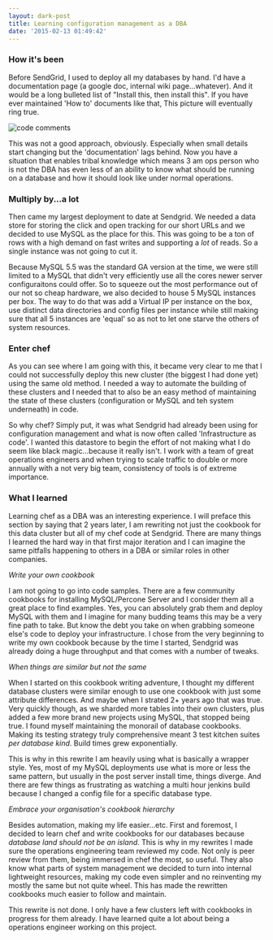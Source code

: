 ```yaml
---
layout: dark-post
title: Learning configuration management as a DBA
date: '2015-02-13 01:49:42'
---
```



### How it's been	
Before SendGrid, I used to deploy all my databases by hand. I'd have a documentation page (a google doc, internal wiki page...whatever). And it would be a long bulleted list of "Install this, then install this". If you have ever maintained 'How to' documents like that, This picture will eventually ring true.

![code comments](http://s4.postimg.org/44kc215hp/code_comment.png)

This was not a good approach, obviously. Especially when small details start changing but the 'documentation' lags behind. Now you have a situation that enables tribal knowledge which means 3 am ops person who is not the DBA has even less of an ability to know what should be running on a database and how it should look like under normal operations.


### Multiply by...a lot
Then came my largest deployment to date at Sendgrid. We needed a data store for storing the click and open tracking for our short URLs and we decided to use MySQL as the place for this. This was going to be a ton of rows with a high demand on fast writes and supporting a *lot* of reads. So a single instance was not going to cut it. 

Because MySQL 5.5 was the standard GA version at the time, we were still limited to a MySQL that didn't very efficiently use all the cores newer server configuraitons could offer. So to squeeze out the most performance out of our not so cheap hardware, we also decided to house 5 MySQL instances per box. The way to do that was add a Virtual IP per instance on the box, use distinct data directories and config files per instance while still making sure that all 5 instances are 'equal' so as not to let one starve the others of system resources.

### Enter chef
As you can see where I am going with this, it became very clear to me that I could not successfully deploy this new cluster (the biggest I had done yet) using the same old method. I needed a way to automate the building of these clusters and I needed that to also be an easy method of maintaining the state of these clusters (configuration or MySQL and teh system underneath) in code.

So why chef? Simply put, it was what Sendgrid had already been using for configuration management and what is now often called 'Infrastructure as code'. I wanted this datastore to begin the effort of not making what I do seem like black magic...because it really isn't. I work with a team of great operations engineers and when trying to scale traffic to double or more annually with a not very big team, consistency of tools is of extreme importance.


### What I learned
Learning chef as a DBA was an interesting experience. I will preface this section by saying that 2 years later, I am rewriting not just the cookbook for this data cluster but all of my chef code at Sendgrid. There are many things I learned the hard way in that first major iteration and I can imagine the same pitfalls happening to others in a DBA or similar roles in other companies.

_Write your own cookbook_

I am not going to go into code samples. There are a few community cookbooks for installing MySQL/Percone Server and I consider them all a great place to find examples. Yes, you can absolutely grab them and deploy MySQL with them and I imagine for many budding teams this may be a very fine path to take. But know the debt you take on when grabbing someone else's code to deploy your infrastructure. I chose from the very beginning to write my own cookbook because by the time I started, Sendgrid was already doing a huge throughput and that comes with a number of tweaks.

 _When things are similar but not the same_

When I started on this cookbook writing adventure, I thought my different database clusters were similar enough to use one cookbook with just some attribute differences. And maybe when I strated 2+ years ago that was true. Very quickly though, as we sharded more tables into their own clusters, plus added a few more brand new projects using MySQL, that stopped being true. I found myself maintaining the monorail of database cookbooks. Making its testing strategy truly comprehensive meant 3 test kitchen suites *per database kind*. Build times grew exponentially. 

This is why in this rewrite I am heavily using what is basically a wrapper style. Yes, most of my MySQL deployments use what is more or less the same pattern, but usually in the post server install time, things diverge. And there are few things as frustrating as watching a multi hour jenkins build because I changed a config file for a specific database type.

_Embrace your organisation's cookbook hierarchy_

Besides automation, making my life easier...etc. First and foremost, I decided to learn chef and write cookbooks for our databases because _database land should not be an island_. This is why in my rewrites I made sure the operations engineering team reviewed my code. Not only is peer review from them, being immersed in chef the most, so useful. They also know what parts of system management we decided to turn into internal lightweight resources, making my code even simpler and no reinventing my mostly the same but not quite wheel. This has made the rewritten cookbooks much easier to follow and maintain.


This rewrite is not done. I only have a few clusters left with cookbooks in progress for them already. I have learned quite a lot about being a operations engineer working on this project.